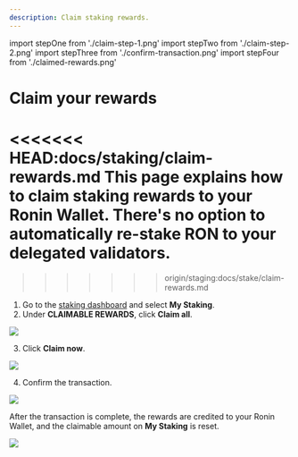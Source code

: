 ```yaml
---
description: Claim staking rewards.
---
```

import stepOne from './claim-step-1.png'
import stepTwo from './claim-step-2.png'
import stepThree from './confirm-transaction.png'
import stepFour from './claimed-rewards.png'

# Claim your rewards
<<<<<<< HEAD:docs/staking/claim-rewards.md
This page explains how to claim staking rewards to your Ronin Wallet. There's no option to automatically re-stake RON to your delegated validators.
=======
>>>>>>> origin/staging:docs/stake/claim-rewards.md

1. Go to the [staking dashboard](https://saigon-staking.roninchain.com/) and select **My Staking**.
2. Under **CLAIMABLE REWARDS**, click **Claim all**.

<img src={stepOne} width={1280} />

3. Click **Claim now**.

<img src={stepTwo} width={416} />

4. Confirm the transaction.

<img src={stepThree} width={375} />

After the transaction is complete, the rewards are credited to your Ronin Wallet, and the claimable amount on **My Staking** is reset.

<img src={stepFour} width={1280} />